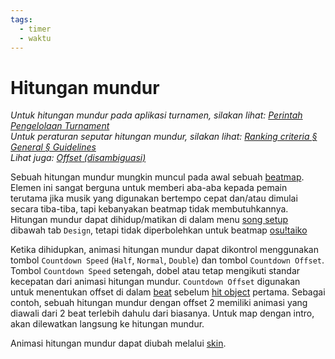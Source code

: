 ```yaml
---
tags:
  - timer
  - waktu
---
```


# Hitungan mundur

*Untuk hitungan mundur pada aplikasi turnamen, silakan lihat: [Perintah Pengelolaan Turnament](/wiki/osu!_tournament_client/osu!tourney/Tournament_management_commands)*\
*Untuk peraturan seputar hitungan mundur, silakan lihat: [Ranking criteria § General § Guidelines](/wiki/Ranking_Criteria#pedoman)*\
*Lihat juga: [Offset (disambiguasi)](/wiki/Offset)*

Sebuah hitungan mundur mungkin muncul pada awal sebuah [beatmap](/wiki/Beatmap). Elemen ini sangat berguna untuk memberi aba-aba kepada pemain terutama jika musik yang digunakan bertempo cepat dan/atau dimulai secara tiba-tiba, tapi kebanyakan beatmap tidak membutuhkannya. Hitungan mundur dapat dihidup/matikan di dalam menu [song setup](/wiki/Client/Beatmap_editor/Song_Setup) dibawah tab `Design`, tetapi tidak diperbolehkan untuk beatmap [osu!taiko](/wiki/Game_mode/osu!taiko)

Ketika dihidupkan, animasi hitungan mundur dapat dikontrol menggunakan tombol `Countdown Speed` (`Half`, `Normal`, `Double`) dan tombol `Countdown Offset`. Tombol `Countdown Speed` setengah, dobel atau tetap mengikuti standar kecepatan dari animasi hitungan mundur. `Countdown Offset` digunakan untuk menentukan offset di dalam [beat](/wiki/Music_theory/Tempo) sebelum [hit object](/wiki/Gameplay/Hit_object) pertama. Sebagai contoh, sebuah hitungan mundur dengan offset 2 memiliki animasi yang diawali dari 2 beat terlebih dahulu dari biasanya. Untuk map dengan intro, akan dilewatkan langsung ke hitungan mundur.

Animasi hitungan mundur dapat diubah melalui [skin](/wiki/Skinning/Interface#countdown).
